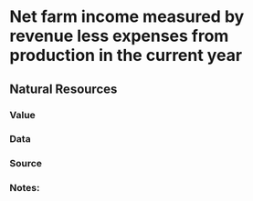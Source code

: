 # Net farm income measured by revenue less expenses from production in the current year

## Natural Resources

### Value

### Data

### Source

### Notes: